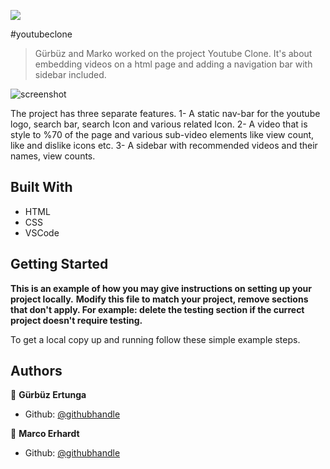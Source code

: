 ![](https://img.shields.io/badge/Microverse-blueviolet)

#youtubeclone

> Gürbüz and Marko worked on the project Youtube Clone. It's about embedding videos on a html page and adding a navigation bar with sidebar included.

![screenshot](https://i.imgur.com/bvB6ZkS.png)

The project has three separate features. 
1- A static nav-bar for the youtube logo, search bar, search Icon and various related Icon.
2- A video that is style to %70 of the page and various sub-video elements like view count, like and dislike icons etc.
3- A sidebar with recommended videos and their names, view counts.

## Built With

- HTML
- CSS
- VSCode

## Getting Started

**This is an example of how you may give instructions on setting up your project locally.**
**Modify this file to match your project, remove sections that don't apply. For example: delete the testing section if the currect project doesn't require testing.**


To get a local copy up and running follow these simple example steps.



## Authors

👤 **Gürbüz Ertunga**

- Github: [@githubhandle](https://github.com/gurbuzertunga)

👤 **Marco Erhardt**

- Github: [@githubhandle](https://github.com/marcode95)

